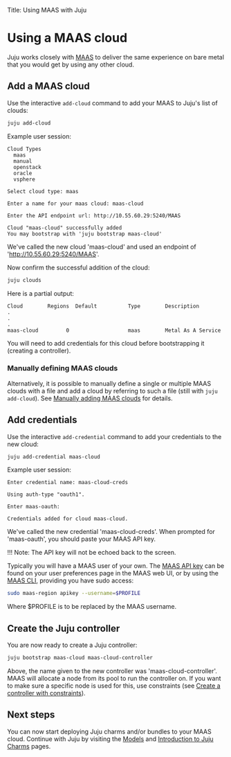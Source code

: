 Title: Using MAAS with Juju


# Using a MAAS cloud

Juju works closely with [MAAS][maas-site] to deliver the same experience
on bare metal that you would get by using any other cloud.

## Add a MAAS cloud

Use the interactive `add-cloud` command to add your MAAS to Juju's list of
clouds:

```bash
juju add-cloud
```

Example user session:

```no-highlight
Cloud Types
  maas
  manual
  openstack
  oracle
  vsphere

Select cloud type: maas

Enter a name for your maas cloud: maas-cloud

Enter the API endpoint url: http://10.55.60.29:5240/MAAS

Cloud "maas-cloud" successfully added
You may bootstrap with 'juju bootstrap maas-cloud'
```

We've called the new cloud 'maas-cloud' and used an endpoint of
'http://10.55.60.29:5240/MAAS'.

Now confirm the successful addition of the cloud:

```bash
juju clouds
```

Here is a partial output:

```no-highlight
Cloud        Regions  Default          Type        Description
.
.
.
maas-cloud         0                   maas        Metal As A Service
```

You will need to add credentials for this cloud before bootstrapping it
(creating a controller).

### Manually defining MAAS clouds

Alternatively, it is possible to manually define a single or multiple MAAS
clouds with a file and add a cloud by referring to such a file (still with
`juju add-cloud`).  See [Manually adding MAAS clouds][maas-manual] for details.

## Add credentials

Use the interactive `add-credential` command to add your credentials to the new
cloud:

```bash
juju add-credential maas-cloud
```

Example user session:

```no-highlight
Enter credential name: maas-cloud-creds

Using auth-type "oauth1".

Enter maas-oauth:

Credentials added for cloud maas-cloud.
```

We've called the new credential 'maas-cloud-creds'. When prompted for
'maas-oauth', you should paste your MAAS API key.

!!! Note:
    The API key will not be echoed back to the screen.

Typically you will have a MAAS user of your own. The [MAAS API key][maas-api]
can be found on your user preferences page in the MAAS web UI, or by using the
[MAAS CLI][maas-cli], providing you have sudo access:

```bash
sudo maas-region apikey --username=$PROFILE
```

Where $PROFILE is to be replaced by the MAAS username.

## Create the Juju controller

You are now ready to create a Juju controller:

```bash
juju bootstrap maas-cloud maas-cloud-controller
```

Above, the name given to the new controller was 'maas-cloud-controller'.
MAAS will allocate a node from its pool to run the controller on. If you want
to make sure a specific node is used for this, use constraints (see
[Create a controller with constraints][create-a-controller-with-constraints]).

## Next steps

You can now start deploying Juju charms and/or bundles to your MAAS cloud.
Continue with Juju by visiting the [Models][models] and
[Introduction to Juju Charms][charms] pages.


<!-- LINKS -->

[maas-site]: https://maas.io
[maas-cli]: https://docs.ubuntu.com/maas/2.2/en/manage-cli
[maas-api]: https://docs.ubuntu.com/maas/2.2/en/manage-account#api-key
[maas-manual]: ./clouds-maas-manual.html
[create-a-controller-with-constraints]: ./controllers-creating.html#create-a-controller-with-constraints
[models]: ./models.html
[charms]: ./charms.html
